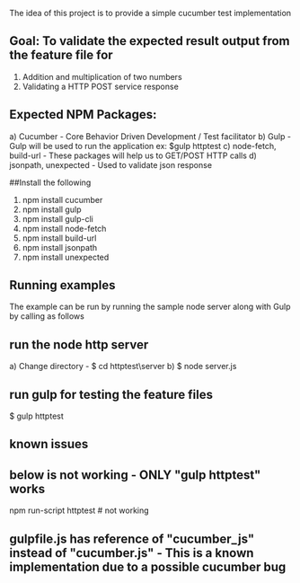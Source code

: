 The idea of this project is to provide a simple cucumber test implementation

## Goal: To validate the expected result output from the feature file for
1) Addition and multiplication of two numbers
2) Validating a HTTP POST service response


## Expected NPM Packages:
a) Cucumber - Core Behavior Driven Development / Test facilitator
b) Gulp - Gulp will be used to run the application ex: $gulp httptest
c) node-fetch, build-url - These packages will help us to GET/POST HTTP calls
d) jsonpath, unexpected - Used to validate json response

##Install the following
1) npm install cucumber
2) npm install gulp
3) npm install gulp-cli
4) npm install node-fetch
5) npm install build-url
6) npm install jsonpath
7) npm install unexpected

## Running examples
The example can be run by running the sample node server along with Gulp by calling as follows

## run the node http server
a) Change directory - $ cd httptest\server
b) $ node server.js

## run gulp for testing the feature files
$ gulp httptest

## known issues
## below is not working - ONLY "gulp httptest" works
npm run-script httptest  # not working

## gulpfile.js has reference of "cucumber_js" instead of "cucumber.js" - This is a known implementation due to a possible cucumber bug
